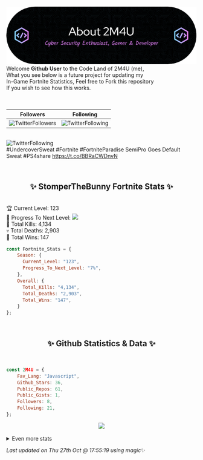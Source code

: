 
  ![Header](./src/github-banner.png)
  <br>
  Welcome **Github User** to the Code Land of 2M4U (me),<br>
  What you see below is a future project for updating my<br>
  In-Game Fortnite Statistics, Feel free to Fork this repository<br>
  If you wish to see how this works.
  <br><br>
  <br>
  
  | Followers  | Following |
  | ---------- |:---------:|
  | ![TwitterFollowers](https://img.shields.io/badge/Twitter%20Followers-79-blue)  | ![TwitterFollowing](https://img.shields.io/badge/Twitter%20Following-217-blue)  |


  <br>![TwitterFollowing](https://img.shields.io/badge/Latest%20Tweet--blue)<br>
  #UndercoverSweat #Fortnite #FortniteParadise  SemiPro Goes Default Sweat #PS4share https://t.co/BBRaCWDnvN
   
  <br><h2 align="center"> ✨ StomperTheBunny Fortnite Stats ✨</h2><br>
  🏆 Current Level: 123<br>
  🎉 Progress To Next Level: ![](https://geps.dev/progress/7)<br>
  🎯 Total Kills: 4,134<br>
  💀 Total Deaths: 2,903<br>
  👑 Total Wins: 147<br>

```js
const Fortnite_Stats = {
    Season: {    
      Current_Level: "123",
      Progress_To_Next_Level: "7%",
    },
    Overall: {
      Total_Kills: "4,134",
      Total_Deaths: "2,903",
      Total_Wins: "147",
    }
}; 
```


<br><h2 align="center"> ✨ Github Statistics & Data ✨</h2><br>

```js
const 2M4U = {
    Fav_Lang: "Javascript",
    Github_Stars: 36,
    Public_Repos: 61,
    Public_Gists: 1,
    Followers: 8,
    Following: 21,
}; 
```

<p align="center">
<img src="https://github-readme-streak-stats.herokuapp.com/?user=2M4U&theme=tokyonight">
</p>
<details>
  <summary>
      Even more stats
  </summary>
  <p align="center">
    <img src="https://github-profile-trophy.vercel.app/?username=2M4U&theme=dracula">
    <img src="https://github-readme-stats.vercel.app/api?username=2M4U&theme=tokyonight&count_private=true&show_icons=true&include_all_commits=true">
  </p>
</details>

<!-- Last updated on Thu Oct 27 2022 17:55:19 GMT+0000 (Coordinated Universal Time) ;-;-->
<i>Last updated on  Thu 27th Oct @ 17:55:19 using magic</i>✨